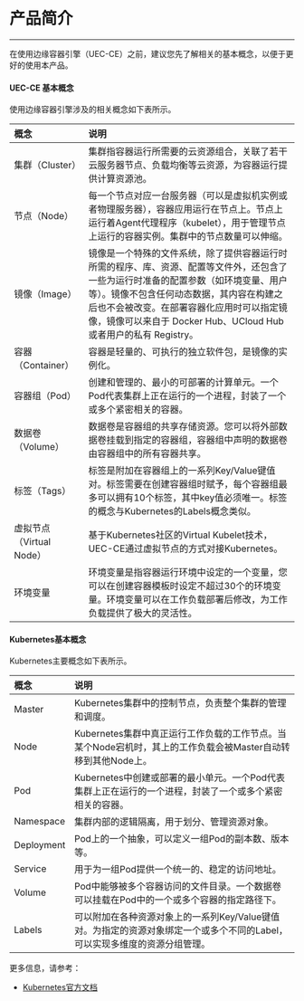 # 产品简介

------

在使用边缘容器引擎（UEC-CE）之前，建议您先了解相关的基本概念，以便于更好的使用本产品。

 

#### UEC-CE 基本概念

使用边缘容器引擎涉及的相关概念如下表所示。

| 概念                     | 说明                                                         |
| :----------------------- | :----------------------------------------------------------- |
| 集群（Cluster）          | 集群指容器运行所需要的云资源组合，关联了若干云服务器节点、负载均衡等云资源，为容器运行提供计算资源池。 |
| 节点（Node）             | 每一个节点对应一台服务器（可以是虚拟机实例或者物理服务器），容器应用运行在节点上。节点上运行着Agent代理程序（kubelet），用于管理节点上运行的容器实例。集群中的节点数量可以伸缩。 |
| 镜像（Image）            | 镜像是一个特殊的文件系统，除了提供容器运行时所需的程序、库、资源、配置等文件外，还包含了一些为运行时准备的配置参数（如环境变量、用户等）。镜像不包含任何动态数据，其内容在构建之后也不会被改变。在部署容器化应用时可以指定镜像，镜像可以来自于 Docker Hub、UCloud Hub或者用户的私有 Registry。 |
| 容器（Container）        | 容器是轻量的、可执行的独立软件包，是镜像的实例化。           |
| 容器组（Pod）            | 创建和管理的、最小的可部署的计算单元。一个Pod代表集群上正在运行的一个进程，封装了一个或多个紧密相关的容器。 |
| 数据卷（Volume）         | 数据卷是容器组的共享存储资源。您可以将外部数据卷挂载到指定的容器组，容器组中声明的数据卷由容器组中的所有容器共享。 |
| 标签（Tags）             | 标签是附加在容器组上的一系列Key/Value键值对。标签需要在创建容器组时赋予，每个容器组最多可以拥有10个标签，其中key值必须唯一。标签的概念与Kubernetes的Labels概念类似。 |
| 虚拟节点（Virtual Node） | 基于Kubernetes社区的Virtual Kubelet技术，UEC-CE通过虚拟节点的方式对接Kubernetes。 |
| 环境变量                 | 环境变量是指容器运行环境中设定的一个变量，您可以在创建容器模板时设定不超过30个的环境变量。环境变量可以在工作负载部署后修改，为工作负载提供了极大的灵活性。 |



#### Kubernetes基本概念

Kubernetes主要概念如下表所示。

| 概念       | 说明                                                         |
| :--------- | :----------------------------------------------------------- |
| Master     | Kubernetes集群中的控制节点，负责整个集群的管理和调度。       |
| Node       | Kubernetes集群中真正运行工作负载的工作节点。当某个Node宕机时，其上的工作负载会被Master自动转移到其他Node上。 |
| Pod        | Kubernetes中创建或部署的最小单元。一个Pod代表集群上正在运行的一个进程，封装了一个或多个紧密相关的容器。 |
| Namespace  | 集群内部的逻辑隔离，用于划分、管理资源对象。                 |
| Deployment | Pod上的一个抽象，可以定义一组Pod的副本数、版本等。           |
| Service    | 用于为一组Pod提供一个统一的、稳定的访问地址。                |
| Volume     | Pod中能够被多个容器访问的文件目录。一个数据卷可以挂载在Pod中的一个或多个容器的指定路径下。 |
| Labels     | 可以附加在各种资源对象上的一系列Key/Value键值对。为指定的资源对象绑定一个或多个不同的Label，可以实现多维度的资源分组管理。 |



更多信息，请参考：

- [Kubernetes官方文档](https://kubernetes.io/zh/docs/concepts/?spm=a2c4g.11186623.0.0.73036949ODLavV)

